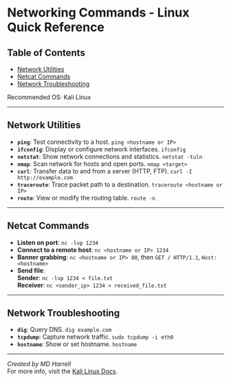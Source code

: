 # **Networking Commands - Linux Quick Reference**

## Table of Contents
- [Network Utilities](#network-utilities)
- [Netcat Commands](#netcat-commands)
- [Network Troubleshooting](#network-troubleshooting)

Recommended OS: Kali Linux

---

## Network Utilities

- **`ping`**: Test connectivity to a host.  `ping <hostname or IP>`
- **`ifconfig`**: Display or configure network interfaces.  `ifconfig`
- **`netstat`**: Show network connections and statistics.  `netstat -tuln`
- **`nmap`**: Scan network for hosts and open ports.  `nmap <target>`
- **`curl`**: Transfer data to and from a server (HTTP, FTP).  `curl -I http://example.com`
- **`traceroute`**: Trace packet path to a destination.  `traceroute <hostname or IP>`
- **`route`**: View or modify the routing table.  `route -n`

---

## Netcat Commands

- **Listen on port**:  `nc -lvp 1234`
- **Connect to a remote host**:  `nc <hostname or IP> 1234`
- **Banner grabbing**:  `nc <hostname or IP> 80`, then `GET / HTTP/1.1`, `Host: <hostname>`
- **Send file**:  
  **Sender**:  `nc -lvp 1234 < file.txt`  
  **Receiver**:  `nc <sender_ip> 1234 > received_file.txt`

---

## Network Troubleshooting

- **`dig`**: Query DNS.  `dig example.com`
- **`tcpdump`**: Capture network traffic.  `sudo tcpdump -i eth0`
- **`hostname`**: Show or set hostname.  `hostname`

---

*Created by MD Harrell*  
For more info, visit the [Kali Linux Docs](https://www.kali.org/docs/).
